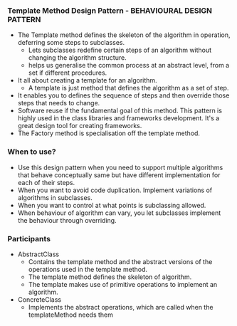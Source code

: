 ### Template Method Design Pattern - BEHAVIOURAL DESIGN PATTERN
* The Template method defines the skeleton of the algorithm in operation, deferring some steps to subclasses.
    * Lets subclasses redefine certain steps of an algorithm without changing the algorithm structure.
    * helps us generalise the common process at an abstract level, from a set if different procedures.
* It all about creating a template for an algorithm.
    * A template is just method that defines the algorithm as a set of step.
* It enables you to defines the sequence of steps and then override those steps that needs to change.
* Software reuse if the fundamental goal of this method. This pattern is highly used in the class libraries and frameworks development. It's a great design tool for creating frameworks.
* The Factory method is specialisation off the template method.

### When to use?
* Use this design pattern when you need to support multiple algorithms that behave conceptually same but have different implementation for each of their steps.
* When you want to avoid code duplication. Implement variations of algorithms in subclasses.
* When you want to control at what points is subclassing allowed.
* When behaviour of algorithm can vary, you let subclasses implement the behaviour through overriding.

### Participants
* AbstractClass
    * Contains the template method and the abstract versions of the operations used in the template method.
    * The template method defines the skeleton of algorithm.
    * The template makes use of primitive operations to implement an algorithm.
* ConcreteClass
    * Implements the abstract operations, which are called when the templateMethod needs them
